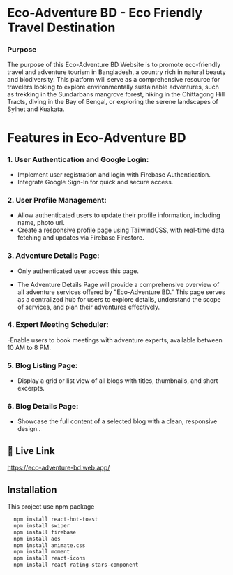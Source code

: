 
# Eco-Adventure BD - Eco Friendly Travel Destination

### Purpose
The purpose of this Eco-Adventure BD Website is to promote eco-friendly travel and adventure tourism in Bangladesh, a country rich in natural beauty and biodiversity. This platform will serve as a comprehensive resource for travelers looking to explore environmentally sustainable adventures, such as trekking in the Sundarbans mangrove forest, hiking in the Chittagong Hill Tracts, diving in the Bay of Bengal, or exploring the serene landscapes of Sylhet and Kuakata.


# Features in Eco-Adventure BD

### 1. User Authentication and Google Login:

- Implement user registration and login with Firebase Authentication.
- Integrate Google Sign-In for quick and secure access.

### 2. User Profile Management:

- Allow authenticated users to update their profile information, including name, photo url.
- Create a responsive profile page using TailwindCSS, with real-time data fetching and updates via Firebase Firestore.

### 3. Adventure Details Page:
- Only authenticated user access this page.

- The Adventure Details Page will provide a comprehensive overview of all adventure services offered by "Eco-Adventure BD." This page serves as a centralized hub for users to explore details, understand the scope of services, and plan their adventures effectively.

### 4. Expert Meeting Scheduler:
-Enable users to book meetings with adventure experts, available between 10 AM to 8 PM.

### 5. Blog Listing Page:
- Display a grid or list view of all blogs with titles, thumbnails, and short excerpts.

### 6. Blog Details Page:
- Showcase the full content of a selected blog with a clean, responsive design.. 

## 🔗 Live Link
https://eco-adventure-bd.web.app/

## Installation

This project use npm package

```bash
  npm install react-hot-toast
  npm install swiper
  npm install firebase
  npm install aos
  npm install animate.css
  npm install moment
  npm install react-icons
  npm install react-rating-stars-component
```
    